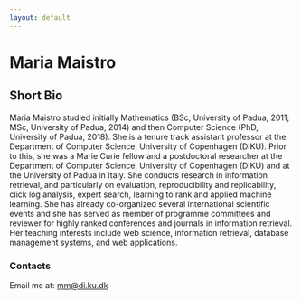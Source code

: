 ```yaml
---
layout: default
---
```


# Maria Maistro 

## Short Bio

Maria Maistro studied initially Mathematics (BSc, University of Padua, 2011; MSc, University of Padua, 2014) and then Computer Science (PhD, University of Padua, 2018). She is a tenure track assistant professor at the Department of Computer Science, University of Copenhagen (DIKU). Prior to this, she was a Marie Curie fellow and a postdoctoral researcher at the Department of Computer Science, University of Copenhagen (DIKU) and at the University of Padua in Italy. She conducts research in information retrieval, and particularly on evaluation, reproducibility and replicability, click log analysis, expert search, learning to rank and applied machine learning. She has already co-organized several international scientific events and she has served as member of programme committees and reviewer for highly ranked conferences and journals in information retrieval. Her teaching interests include web science, information retrieval, database management systems, and web applications.

### Contacts

Email me at: mm@di.ku.dk  